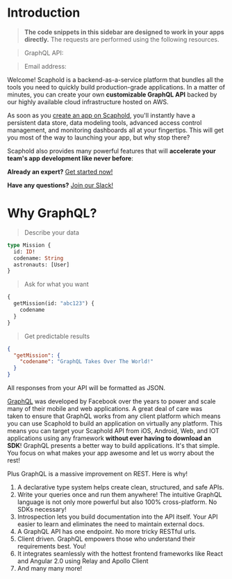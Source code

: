 # Introduction

> **The code snippets in this sidebar are designed to work in your apps directly.** The requests are performed using the following resources.

> GraphQL API: <script>document.write(window.apiUrl)</script>

> Email address: <script>document.write(window.currentUserEmail)</script>

Welcome! Scaphold is a backend-as-a-service platform that bundles all the tools you need to quickly build production-grade applications.
In a matter of minutes, you can create your own **customizable GraphQL API** backed by our highly available cloud infrastructure hosted on AWS.

As soon as you [create an app on Scaphold](https://scaphold.io?signupModal=true), you'll instantly have a persistent data
store, data modeling tools, advanced access control management, and monitoring dashboards all at your fingertips. This will
get you most of the way to launching your app, but why stop there?

Scaphold also provides many powerful features that will **accelerate your team's app development like never before**:

**Already an expert?** [Get started now!](https://scaphold.io?signupModal=true)

**Have any questions?** [Join our Slack!](http://slack.scaphold.io)

# Why GraphQL?

> Describe your data

```graphql
type Mission {
  id: ID!
  codename: String
  astronauts: [User]
}
```

> Ask for what you want

```graphql
{
  getMission(id: "abc123") {
    codename
  }
}
```

> Get predictable results

```json
{
  "getMission": {
    "codename": "GraphQL Takes Over The World!"
  }
}
```

> <aside class="notice">
All responses from your API will be formatted as JSON.
</aside>

[GraphQL](http://graphql.org/) was developed by Facebook over the years to power and scale many of their mobile and web applications. A
great deal of care was taken to ensure that GraphQL works from any client platform which means you can use Scaphold to build an application
on virtually any platform. This means you can target your Scaphold API from iOS, Android, Web, and IOT applications using any framework
**without ever having to download an SDK**! GraphQL presents a better way to build applications. It's that simple. You focus on what makes
your app awesome and let us worry about the rest!

Plus GraphQL is a massive improvement on REST. Here is why!

1. A declarative type system helps create clean, structured, and safe APIs.
2. Write your queries once and run them anywhere! The intuitive GraphQL language is not only more powerful but also 100% cross-platform. No SDKs necessary!
3. Introspection lets you build documentation into the API itself. Your API easier to learn and eliminates the need to maintain external docs.
4. A GraphQL API has one endpoint. No more tricky RESTful urls.
5. Client driven. GraphQL empowers those who understand their requirements best. You!
6. It integrates seamlessly with the hottest frontend frameworks like React and Angular 2.0 using Relay and Apollo Client
7. And many many more!